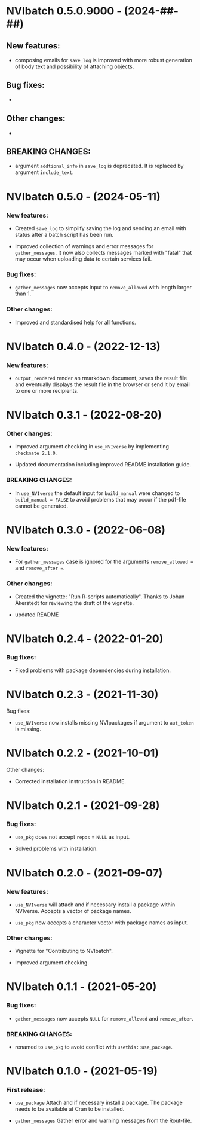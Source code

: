 # NVIbatch 0.5.0.9000 - (2024-##-##)

## New features:

- composing emails for `save_log` is improved with more robust generation of body text and possibility of attaching objects.  


## Bug fixes:

-


## Other changes:

- 


## BREAKING CHANGES:

- argument `addtional_info` in `save_log` is deprecated. It is replaced by argument `include_text`.


# NVIbatch 0.5.0 - (2024-05-11)

### New features:

- Created `save_log` to simplify saving the log and sending an email with status after a batch script has been run.

- Improved collection of warnings and error messages for `gather_messages`. It now also collects messages marked with "fatal" that may occur when uploading data to certain services fail.


### Bug fixes:

- `gather_messages` now accepts input to `remove_allowed` with length larger than 1.


### Other changes:

- Improved and standardised help for all functions.


# NVIbatch 0.4.0 - (2022-12-13)

### New features:

- `output_rendered` render an rmarkdown document, saves the result file and eventually displays the result file in the browser or send it by email to one or more recipients.


# NVIbatch 0.3.1 - (2022-08-20)

### Other changes:
  
  - Improved argument checking in `use_NVIverse` by implementing `checkmate 2.1.0`.
  
  - Updated documentation including improved README installation guide.
  
  
### BREAKING CHANGES:
  
  - In `use_NVIverse` the default input for `build_manual` were changed to `build_manual = FALSE` to avoid problems that may occur if the pdf-file cannot be generated. 


# NVIbatch 0.3.0 - (2022-06-08)

### New features:
  
  - For `gather_messages` case is ignored for the arguments `remove_allowed =` and `remove_after =`. 
  

### Other changes:

  - Created the vignette: "Run R-scripts automatically". Thanks to Johan Åkerstedt for reviewing the draft of the vignette.
  
  - updated README


# NVIbatch 0.2.4 - (2022-01-20)

### Bug fixes:

  - Fixed problems with package dependencies during installation.


# NVIbatch 0.2.3 - (2021-11-30)

  Bug fixes:

  - `use_NVIverse` now installs missing NVIpackages if argument to `aut_token` is missing.


# NVIbatch 0.2.2 - (2021-10-01)

  Other changes:

  - Corrected installation instruction in README.


# NVIbatch 0.2.1 - (2021-09-28)

### Bug fixes:

  - `use_pkg` does not accept `repos` = `NULL` as input.

  - Solved problems with installation.


# NVIbatch 0.2.0 - (2021-09-07)

### New features:

  - `use_NVIverse` will attach and if necessary install a package within NVIverse. Accepts a vector of package names.

  - `use_pkg` now accepts a character vector with package names as input.


### Other changes:

  - Vignette for "Contributing to NVIbatch".

  - Improved argument checking.


# NVIbatch 0.1.1 - (2021-05-20)

### Bug fixes:

  - `gather_messages` now accepts `NULL` for `remove_allowed` and `remove_after`.


### BREAKING CHANGES:

  - renamed to `use_pkg` to avoid conflict with `usethis::use_package`.


# NVIbatch 0.1.0 - (2021-05-19)

### First release:

  - `use_package` Attach and if necessary install a package. The package needs to be available at Cran to be installed.

  - `gather_messages` Gather error and warning messages from the Rout-file.
